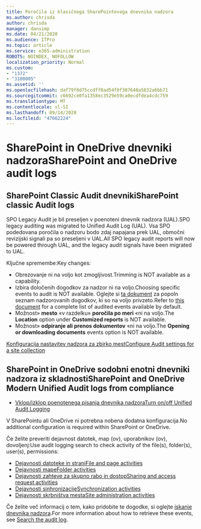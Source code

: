```yaml
---
title: Poročila iz klasičnega SharePointovega dnevnika nadzora
ms.author: chrisda
author: chrisda
manager: dansimp
ms.date: 04/21/2020
ms.audience: ITPro
ms.topic: article
ms.service: o365-administration
ROBOTS: NOINDEX, NOFOLLOW
localization_priority: Normal
ms.custom:
- "1372"
- "3100005"
ms.assetid: ''
ms.openlocfilehash: daf79f8d75ccdff8ad54f0f307648a5832a6bb71
ms.sourcegitcommit: c6692ce0fa1358ec3529e59ca0ecdfdea4cdc759
ms.translationtype: MT
ms.contentlocale: sl-SI
ms.lasthandoff: 09/14/2020
ms.locfileid: "47662224"
---
```

# <a name="sharepoint-and-onedrive-audit-logs"></a><span data-ttu-id="d84bd-102">SharePoint in OneDrive dnevniki nadzora</span><span class="sxs-lookup"><span data-stu-id="d84bd-102">SharePoint and OneDrive audit logs</span></span>

## <a name="sharepoint-classic-audit-logs"></a><span data-ttu-id="d84bd-103">SharePoint Classic Audit dnevniki</span><span class="sxs-lookup"><span data-stu-id="d84bd-103">SharePoint classic Audit logs</span></span>

<span data-ttu-id="d84bd-104">SPO Legacy Audit je bil preseljen v poenoteni dnevnik nadzora (UAL).</span><span class="sxs-lookup"><span data-stu-id="d84bd-104">SPO legacy auditing was migrated to Unified Audit Log (UAL).</span></span> <span data-ttu-id="d84bd-105">Vsa SPO podedovana poročila o nadzoru bodo zdaj napajana prek UAL, območni revizijski signali pa so preseljeni v UAL.</span><span class="sxs-lookup"><span data-stu-id="d84bd-105">All SPO legacy audit reports will now be powered through UAL, and the legacy audit signals have been migrated to UAL.</span></span>

<span data-ttu-id="d84bd-106">Ključne spremembe:</span><span class="sxs-lookup"><span data-stu-id="d84bd-106">Key changes:</span></span>

* <span data-ttu-id="d84bd-107">Obrezovanje ni na voljo kot zmogljivost.</span><span class="sxs-lookup"><span data-stu-id="d84bd-107">Trimming is NOT available as a capability.</span></span>
* <span data-ttu-id="d84bd-108">Izbira določenih dogodkov za nadzor ni na voljo.</span><span class="sxs-lookup"><span data-stu-id="d84bd-108">Choosing specific events to audit is NOT available.</span></span> <span data-ttu-id="d84bd-109">Oglejte si [ta dokument](https://docs.microsoft.com/microsoft-365/compliance/search-the-audit-log-in-security-and-compliance) za popoln seznam nadzorovanih dogodkov, ki so na voljo privzeto.</span><span class="sxs-lookup"><span data-stu-id="d84bd-109">Refer to [this document](https://docs.microsoft.com/microsoft-365/compliance/search-the-audit-log-in-security-and-compliance) for a complete list of audited events available by default.</span></span>
* <span data-ttu-id="d84bd-110">Možnost» **mesto** «v razdelku» **poročila po meri** «ni na voljo.</span><span class="sxs-lookup"><span data-stu-id="d84bd-110">The **Location** option under **Customized reports** is NOT available.</span></span>
* <span data-ttu-id="d84bd-111">Možnost» **odpiranje ali prenos dokumentov** «ni na voljo.</span><span class="sxs-lookup"><span data-stu-id="d84bd-111">The **Opening or downloading documents** events option is NOT available.</span></span>

[<span data-ttu-id="d84bd-112">Konfiguracija nastavitev nadzora za zbirko mest</span><span class="sxs-lookup"><span data-stu-id="d84bd-112">Configure Audit settings for a site collection</span></span>](https://support.office.com/article/Configure-audit-settings-for-a-site-collection-A9920C97-38C0-44F2-8BCB-4CF1E2AE22D2)

## <a name="sharepoint-and-onedrive-modern-unified-audit-logs-from-compliance"></a><span data-ttu-id="d84bd-113">SharePoint in OneDrive sodobni enotni dnevniki nadzora iz skladnosti</span><span class="sxs-lookup"><span data-stu-id="d84bd-113">SharePoint and OneDrive Modern Unified Audit logs from compliance</span></span>

* [<span data-ttu-id="d84bd-114">Vklop/izklop poenotenega pisanja dnevnika nadzora</span><span class="sxs-lookup"><span data-stu-id="d84bd-114">Turn on/off Unified Audit Logging</span></span>](https://docs.microsoft.com/microsoft-365/compliance/turn-audit-log-search-on-or-off) 

<span data-ttu-id="d84bd-115">V SharePointu ali OneDrive ni potrebna nobena dodatna konfiguracija.</span><span class="sxs-lookup"><span data-stu-id="d84bd-115">No additional configuration is required within SharePoint or OneDrive.</span></span>

<span data-ttu-id="d84bd-116">Če želite preveriti dejavnost datotek, map (ov), uporabnikov (ov), dovoljenj:</span><span class="sxs-lookup"><span data-stu-id="d84bd-116">Use audit logging search to check activity of the file(s), folder(s), user(s), permissions:</span></span>

* [<span data-ttu-id="d84bd-117">Dejavnosti datoteke in strani</span><span class="sxs-lookup"><span data-stu-id="d84bd-117">File and page activities</span></span>](https://docs.microsoft.com/microsoft-365/compliance/search-the-audit-log-in-security-and-compliance)
* [<span data-ttu-id="d84bd-118">Dejavnosti mape</span><span class="sxs-lookup"><span data-stu-id="d84bd-118">Folder activities</span></span>](https://docs.microsoft.com/microsoft-365/compliance/search-the-audit-log-in-security-and-compliance#folder-activities)
* [<span data-ttu-id="d84bd-119">Dejavnosti zahteve za skupno rabo in dostop</span><span class="sxs-lookup"><span data-stu-id="d84bd-119">Sharing and access request activities</span></span>](https://docs.microsoft.com/microsoft-365/compliance/search-the-audit-log-in-security-and-compliance#sharing-and-access-request-activities)
* [<span data-ttu-id="d84bd-120">Dejavnosti sinhronizacije</span><span class="sxs-lookup"><span data-stu-id="d84bd-120">Synchronization activities</span></span>](https://docs.microsoft.com/microsoft-365/compliance/search-the-audit-log-in-security-and-compliance#synchronization-activities)
* [<span data-ttu-id="d84bd-121">Dejavnosti skrbništva mesta</span><span class="sxs-lookup"><span data-stu-id="d84bd-121">Site administration activities</span></span>](https://docs.microsoft.com/microsoft-365/compliance/search-the-audit-log-in-security-and-compliance#site-administration-activities)

<span data-ttu-id="d84bd-122">Če želite več informacij o tem, kako pridobite te dogodke, si oglejte [iskanje dnevnika nadzora](https://docs.microsoft.com/microsoft-365/compliance/search-the-audit-log-in-security-and-compliance#search-the-audit-log).</span><span class="sxs-lookup"><span data-stu-id="d84bd-122">For more information about how to retrieve these events, see [Search the audit log](https://docs.microsoft.com/microsoft-365/compliance/search-the-audit-log-in-security-and-compliance#search-the-audit-log).</span></span>
